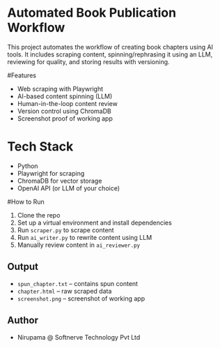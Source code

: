 # Automated Book Publication Workflow 

This project automates the workflow of creating book chapters using AI tools. It includes scraping content, spinning/rephrasing it using an LLM, reviewing for quality, and storing results with versioning.

#Features
-  Web scraping with Playwright
- AI-based content spinning (LLM)
- Human-in-the-loop content review
- Version control using ChromaDB
- Screenshot proof of working app

# Tech Stack
- Python 
- Playwright for scraping 
- ChromaDB for vector storage 
- OpenAI API (or LLM of your choice) 

#How to Run
1. Clone the repo
2. Set up a virtual environment and install dependencies
3. Run `scraper.py` to scrape content
4. Run `ai_writer.py` to rewrite content using LLM
5. Manually review content in `ai_reviewer.py`

## Output
- `spun_chapter.txt` – contains spun content
- `chapter.html` – raw scraped data
- `screenshot.png` – screenshot of working app

## Author
- Nirupama @ Softnerve Technology Pvt Ltd
